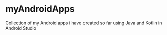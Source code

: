# myAndroidApps
Collection of my Android apps i have created so far using Java and Kotlin in Android Studio
